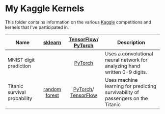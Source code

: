 # My Kaggle Kernels
This folder contains information on the various [Kaggle](https://www.kaggle.com/) competitions and kernels that I've participated in.

| Name                   | [sklearn](https://scikit-learn.org/stable/index.html) | [TensorFlow](https://www.tensorflow.org/)/ [PyTorch](https://pytorch.org/) | Description |
|---|:--:|:--:|---|
| MNIST digit prediction | | [PyTorch](https://www.kaggle.com/jcardenzana/mnist-pytorch-convolutional-neural-nets) | Uses a convolutional neural network for analyzing hand written 0-9 digits. |
| Titanic survival probability | [random forest](https://www.kaggle.com/jcardenzana/titanic-scikit-learn-random-forest) | [PyTorch](https://www.kaggle.com/jcardenzana/titanic-pytorch)/ [TensorFlow](https://www.kaggle.com/jcardenzana/titanic-tensorflow/notebook) | Uses machine learning for predicting survivability of passengers on the Titanic | 
